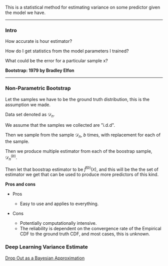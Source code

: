 This is a statistical method for estimating variance on some predictor given the model we have. 


---
### **Intro**

How accurate is hour estimator? 

How do I get statistics from the model parameters I trained? 

What could be the error for a particular sample x? 

**Bootstrap: 1979 by Bradley Elfon**


---
### **Non-Parametric Bootstrap**

Let the samples we have to be the ground truth distribution, this is the assumption we made. 

Data set denoted as $\mathcal{D}_n$. 

We assume that the samples we collected are "i.d.d". 

Then we sample from the sample $\mathcal{D}_n$, $b$ times, with replacement for each of the sample. 

Then we produce multiple estimator from each of the boostrap sample, $\mathcal{D}_n^{(b)}$. 

Then let that boostrap estimator to be $\hat{f}^{(b)}(x)$, and this will be the the set of estimator we get that can be used to produce more predictors of this kind. 

**Pros and cons**

* Pros
  * Easy to use and applies to everything. 

* Cons
  * Potentially computationally intensive. 
  * The reliability is dependent on the convergence rate of the Empirical CDF to the ground truth CDF, and most cases, this is unknown. 


### **Deep Learning Variance Estimate**

[Drop Out as a Bayesian Approximation](https://arxiv.org/abs/1506.02142)


